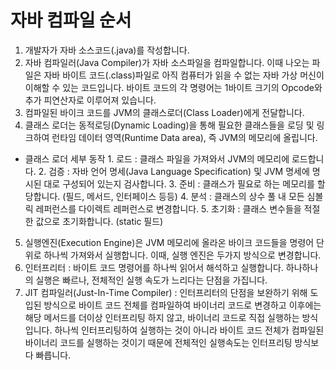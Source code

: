 # 자바 컴파일 순서

1.  개발자가 자바 소스코드(.java)를 작성합니다. 
2.  자바 컴파일러(Java Compiler)가 자바 소스파일을 컴파일합니다. 이때 나오는 파일은 자바 바이트 코드(.class)파일로 아직 컴퓨터가 읽을 수 없는 자바 가상 머신이 이해할 수 있는 코드입니다. 바이트 코드의 각 명령어는 1바이트 크기의 Opcode와 추가 피연산자로 이루어져 있습니다. 
3.  컴파일된 바이크 코드를 JVM의 클래스로더(Class Loader)에게 전달합니다. 
4.  클래스 로더는 동적로딩(Dynamic Loading)을 통해 필요한 클래스들을 로딩 및 링크하여 런타임 데이터 영역(Runtime Data area), 즉 JVM의 메모리에 올립니다. 
   -  클래스 로더 세부 동작 
     1.  로드 : 클래스 파일을 가져와서 JVM의 메모리에 로드합니다. 
     2.  검증 : 자바 언어 명세(Java Language Specification) 및 JVM 명세에 명시된 대로 구성되어 있는지 검사합니다. 
     3.  준비 : 클래스가 필요로 하는 메모리를 할당합니다. (필드, 메서드, 인터페이스 등등) 
     4.  분석 : 클래스의 상수 풀 내 모든 심볼릭 레퍼런스를 다이렉트 레퍼런스로 변경합니다. 
     5.  초기화 : 클래스 변수들을 적절한 값으로 초기화합니다. (static 필드) 
5.  실행엔진(Execution Engine)은 JVM 메모리에 올라온 바이크 코드들을 명령어 단위로 하나씩 가져와서 실행합니다. 이때, 실행 엔진은 두가지 방식으로 변경합니다. 
   1.  인터프리터 : 바이트 코드 명령어를 하나씩 읽어서 해석하고 실행합니다. 하나하나의 실행은 빠르나, 전체적인 실행 속도가 느리다는 단점을 가집니다. 
   2.  JIT 컴파일러(Just-In-Time Compiler) : 인터프리터의 단점을 보완하기 위해 도입된 방식으로 바이트 코드 전체를 컴파일하여 바이너리 코드로 변경하고 이후에는 해당 메서드를 더이상 인터프리팅 하지 않고, 바이너리 코드로 직접 실행하는 방식입니다. 하나씩 인터프리팅하여 실행하는 것이 아니라 바이트 코드 전체가 컴파일된 바이너리 코드를 실행하는 것이기 때문에 전체적인 실행속도는 인터프리팅 방식보다 빠릅니다. 

